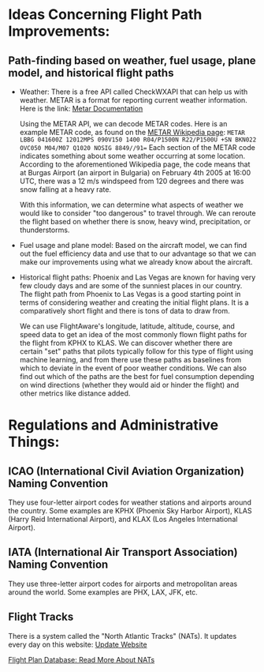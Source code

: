 # Ideas Concerning Flight Path Improvements:

## Path-finding based on weather, fuel usage, plane model, and historical flight paths

- Weather:
  There is a free API called CheckWXAPI that can help us with weather. METAR is a format for reporting current weather information. Here is the link: [Metar Documentation](https://www.checkwxapi.com/documentation/metar)

  Using the METAR API, we can decode METAR codes. Here is an example METAR code, as found on the [METAR Wikipedia page](https://en.wikipedia.org/wiki/METAR):
  ``` METAR LBBG 041600Z 12012MPS 090V150 1400 R04/P1500N R22/P1500U +SN BKN022 OVC050 M04/M07 Q1020 NOSIG 8849//91= ```
  Each section of the METAR code indicates something about some weather occurring at some location. According to the aforementioned Wikipedia page, the code means that at Burgas Airport (an airport in Bulgaria) on February 4th 2005 at 16:00 UTC, there was a 12 m/s windspeed from 120 degrees and there was snow falling at a heavy rate.

  With this information, we can determine what aspects of weather we would like to consider "too dangerous" to travel through. We can reroute the flight based on whether there is snow, heavy wind, precipitation, or thunderstorms.

- Fuel usage and plane model:
  Based on the aircraft model, we can find out the fuel efficiency data and use that to our advantage so that we can make our improvements using what we already know about the aircraft. 

- Historical flight paths:
  Phoenix and Las Vegas are known for having very few cloudy days and are some of the sunniest places in our country. The flight path from Phoenix to Las Vegas is a good starting point in terms of considering weather and creating the initial flight plans. It is a comparatively short flight and there is tons of data to draw from.

  We can use FlightAware's longitude, latitude, altitude, course, and speed data to get an idea of the most commonly flown flight paths for the flight from KPHX to KLAS. We can discover whether there are certain "set" paths that pilots typically follow for this type of flight using machine learning, and from there use these paths as baselines from which to deviate in the event of poor weather conditions. We can also find out which of the paths are the best for fuel consumption depending on wind directions (whether they would aid or hinder the flight) and other metrics like distance added. 


# Regulations and Administrative Things:

## ICAO (International Civil Aviation Organization) Naming Convention 
They use four-letter airport codes for weather stations and airports around the country. Some examples are KPHX (Phoenix Sky Harbor Airport), KLAS (Harry Reid International Airport), and KLAX (Los Angeles International Airport).

## IATA (International Air Transport Association) Naming Convention
They use three-letter airport codes for airports and metropolitan areas around the world. Some examples are PHX, LAX, JFK, etc.

## Flight Tracks 
There is a system called the "North Atlantic Tracks" (NATs). It updates every day on this website:
[Update Website](https://notams.aim.faa.gov/nat.html)

[Flight Plan Database: Read More About NATs](https://flightplandatabase.com/nav/NATS)

